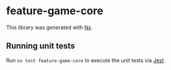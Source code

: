 # feature-game-core

This library was generated with [Nx](https://nx.dev).

## Running unit tests

Run `nx test feature-game-core` to execute the unit tests via [Jest](https://jestjs.io).
